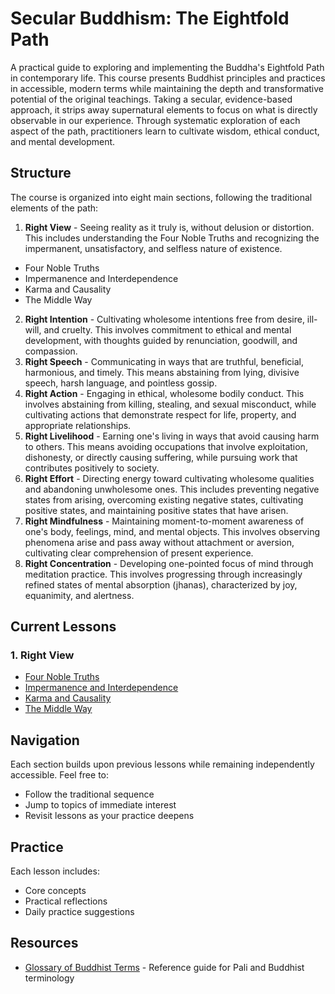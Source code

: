 # Secular Buddhism: The Eightfold Path

A practical guide to exploring and implementing the Buddha's Eightfold Path in contemporary life. This course presents Buddhist principles and practices in accessible, modern terms while maintaining the depth and transformative potential of the original teachings. Taking a secular, evidence-based approach, it strips away supernatural elements to focus on what is directly observable in our experience. Through systematic exploration of each aspect of the path, practitioners learn to cultivate wisdom, ethical conduct, and mental development.

## Structure

The course is organized into eight main sections, following the traditional elements of the path:

1. **Right View** - Seeing reality as it truly is, without delusion or distortion. This includes understanding the Four Noble Truths and recognizing the impermanent, unsatisfactory, and selfless nature of existence.
  - Four Noble Truths
  - Impermanence and Interdependence
  - Karma and Causality
  - The Middle Way
2. **Right Intention** - Cultivating wholesome intentions free from desire, ill-will, and cruelty. This involves commitment to ethical and mental development, with thoughts guided by renunciation, goodwill, and compassion.
3. **Right Speech** - Communicating in ways that are truthful, beneficial, harmonious, and timely. This means abstaining from lying, divisive speech, harsh language, and pointless gossip.
4. **Right Action** - Engaging in ethical, wholesome bodily conduct. This involves abstaining from killing, stealing, and sexual misconduct, while cultivating actions that demonstrate respect for life, property, and appropriate relationships.
5. **Right Livelihood** - Earning one's living in ways that avoid causing harm to others. This means avoiding occupations that involve exploitation, dishonesty, or directly causing suffering, while pursuing work that contributes positively to society.
6. **Right Effort** - Directing energy toward cultivating wholesome qualities and abandoning unwholesome ones. This includes preventing negative states from arising, overcoming existing negative states, cultivating positive states, and maintaining positive states that have arisen.
7. **Right Mindfulness** - Maintaining moment-to-moment awareness of one's body, feelings, mind, and mental objects. This involves observing phenomena arise and pass away without attachment or aversion, cultivating clear comprehension of present experience.
8. **Right Concentration** - Developing one-pointed focus of mind through meditation practice. This involves progressing through increasingly refined states of mental absorption (jhanas), characterized by joy, equanimity, and alertness.

## Current Lessons

### 1. Right View
- [Four Noble Truths](eightfold-path/1-right-view/01-four-noble-truths.md)
- [Impermanence and Interdependence](eightfold-path/1-right-view/02-impermanence-interdependence.md)
- [Karma and Causality](eightfold-path/1-right-view/03-karma.md)
- [The Middle Way](eightfold-path/1-right-view/04-middle-way.md)

## Navigation

Each section builds upon previous lessons while remaining independently accessible. Feel free to:
- Follow the traditional sequence
- Jump to topics of immediate interest
- Revisit lessons as your practice deepens

## Practice

Each lesson includes:
- Core concepts
- Practical reflections
- Daily practice suggestions

## Resources

- [Glossary of Buddhist Terms](glossary.md) - Reference guide for Pali and Buddhist terminology
